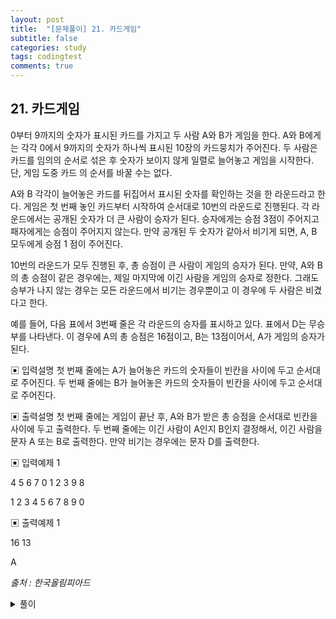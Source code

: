 ```yaml
---
layout: post
title:  "[문제풀이] 21. 카드게임"
subtitle: false
categories: study
tags: codingtest
comments: true
---
```


## 21. 카드게임

0부터 9까지의 숫자가 표시된 카드를 가지고 두 사람 A와 B가 게임을 한다. A와 B에게는 각각 0에서 9까지의 숫자가 하나씩 표시된 10장의 카드뭉치가 주어진다. 두 사람은 카드를 임의의 순서로 섞은 후 숫자가 보이지 않게 일렬로 늘어놓고 게임을 시작한다. 단, 게임 도중 카드
의 순서를 바꿀 수는 없다.

 A와 B 각각이 늘어놓은 카드를 뒤집어서 표시된 숫자를 확인하는 것을 한 라운드라고 한
다. 게임은 첫 번째 놓인 카드부터 시작하여 순서대로 10번의 라운드로 진행된다. 각 라운드에서는 공개된 숫자가 더 큰 사람이 승자가 된다. 승자에게는 승점 3점이 주어지고 패자에게는 승점이 주어지지 않는다. 만약 공개된 두 숫자가 같아서 비기게 되면, A, B 모두에게 승점 1
점이 주어진다.

 10번의 라운드가 모두 진행된 후, 총 승점이 큰 사람이 게임의 승자가 된다. 만약, A와 B의 총 승점이 같은 경우에는, 제일 마지막에 이긴 사람을 게임의 승자로 정한다. 그래도 승부가 나지 않는 경우는 모든 라운드에서 비기는 경우뿐이고 이 경우에 두 사람은 비겼다고 한다.

 예를 들어, 다음 표에서 3번째 줄은 각 라운드의 승자를 표시하고 있다. 표에서 D는 무승부를 나타낸다. 
 이 경우에 A의 총 승점은 16점이고, B는 13점이어서, A가 게임의 승자가 된다.

▣ 입력설명
첫 번째 줄에는 A가 늘어놓은 카드의 숫자들이 빈칸을 사이에 두고 순서대로 주어진다. 두 번째 줄에는 B가 늘어놓은 카드의 숫자들이 빈칸을 사이에 두고 순서대로 주어진다.

▣ 출력설명
첫 번째 줄에는 게임이 끝난 후, A와 B가 받은 총 승점을 순서대로 빈칸을 사이에 두고 출력한다. 두 번째 줄에는 이긴 사람이 A인지 B인지 결정해서, 이긴 사람을 문자 A 또는 B로 출력한다. 만약 비기는 경우에는 문자 D를 출력한다.

▣ 입력예제 1

4 5 6 7 0 1 2 3 9 8

1 2 3 4 5 6 7 8 9 0

▣ 출력예제 1

16 13

A

<cite>출처 : 한국올림피아드</cite>

<details>
<summary>풀이</summary>
<div markdown="1">       

```c++
#include <iostream>
#include <ctime>
using namespace std;

int arrA[10];
int arrB[10];

int main()
{
    //입력받기
	for (int i = 0; i < 10; i++)
	{
		cin >> arrA[i];
	}

	for (int i = 0; i < 10; i++)
	{
		cin >> arrB[i];
	}

	int aPoint = 0;
	int bPoint = 0;
	int winOrloseCount = 0; 
	
    //승점계산
	for (int i = 0; i < 10; i++)
	{
		if (arrA[i] == arrB[i])
		{
			aPoint += 1;
			bPoint += 1;
		}
		else
		{
			if (arrA[i] > arrB[i])
			{
				aPoint += 3;
			}
			else if (arrA[i] < arrB[i])
			{
				bPoint += 3;
			}
			winOrloseCount++;
		}
	}

	cout << aPoint << " " << bPoint << endl;
	
    //승점으로 결과 출력
	if (aPoint > bPoint)
	{
		cout << "A" << endl;
	}
	else if (aPoint < bPoint)
	{
		cout << "B" << endl;
	}
	else /*if( aPoint == bPoint)*/
	{
        //만약, A와 B의 총 승점이 같은 경우, 
        //제일 마지막에 이긴 사람의 승점 계산

		if (winOrloseCount == 0) cout << "D" << endl;
		else
		{
			if (arrA[winOrloseCount] > arrB[winOrloseCount])
			{
				cout << "A" << endl;
			}
			else
			{
				cout << "B" << endl;
			}
		}
	}

	return 0;
}
```

</div>
</details>


